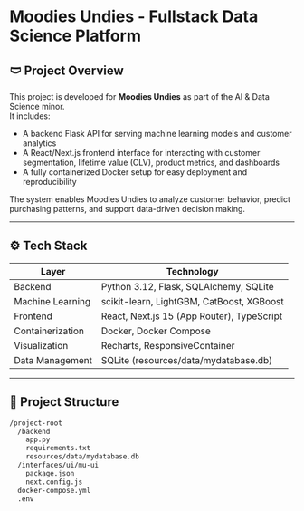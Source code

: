 # Moodies Undies - Fullstack Data Science Platform

## 🩲 Project Overview

This project is developed for **Moodies Undies** as part of the AI & Data Science minor.  
It includes:

- A backend Flask API for serving machine learning models and customer analytics
- A React/Next.js frontend interface for interacting with customer segmentation, lifetime value (CLV), product metrics, and dashboards
- A fully containerized Docker setup for easy deployment and reproducibility

The system enables Moodies Undies to analyze customer behavior, predict purchasing patterns, and support data-driven decision making.

---

## ⚙️ Tech Stack

| Layer | Technology |
| ----- | ----------- |
| Backend | Python 3.12, Flask, SQLAlchemy, SQLite |
| Machine Learning | scikit-learn, LightGBM, CatBoost, XGBoost |
| Frontend | React, Next.js 15 (App Router), TypeScript |
| Containerization | Docker, Docker Compose |
| Visualization | Recharts, ResponsiveContainer |
| Data Management | SQLite (resources/data/mydatabase.db) |

---

## 📂 Project Structure

```bash
/project-root
  /backend
    app.py
    requirements.txt
    resources/data/mydatabase.db
  /interfaces/ui/mu-ui
    package.json
    next.config.js
  docker-compose.yml
  .env
